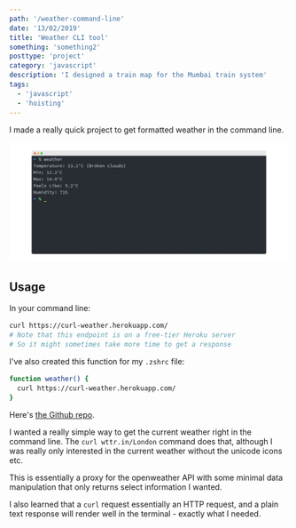 ```yaml
---
path: '/weather-command-line'
date: '13/02/2019'
title: 'Weather CLI tool'
something: 'something2'
posttype: 'project'
category: 'javascript'
description: 'I designed a train map for the Mumbai train system'
tags:
  - 'javascript'
  - 'hoisting'
---
```


I made a really quick project to get formatted weather in the command line. 

![weather-command-line-node](./screenshot.png)

## Usage

In your command line:
```bash
curl https://curl-weather.herokuapp.com/
# Note that this endpoint is on a free-tier Heroku server
# So it might sometimes take more time to get a response
```

I've also created this function for my `.zshrc` file: 

```bash
function weather() {
  curl https://curl-weather.herokuapp.com/
}
```

Here's [the Github repo](https://github.com/nkhil/weather-script).

I wanted a really simple way to get the current weather right in the command line. The `curl wttr.in/London` command does that, although I was really only interested in the current weather without the unicode icons etc.

This is essentially a proxy for the openweather API with some minimal data manipulation that only returns select information I wanted.

I also learned that a `curl` request essentially an HTTP request, and a plain text response will render well in the terminal - exactly what I needed. 
